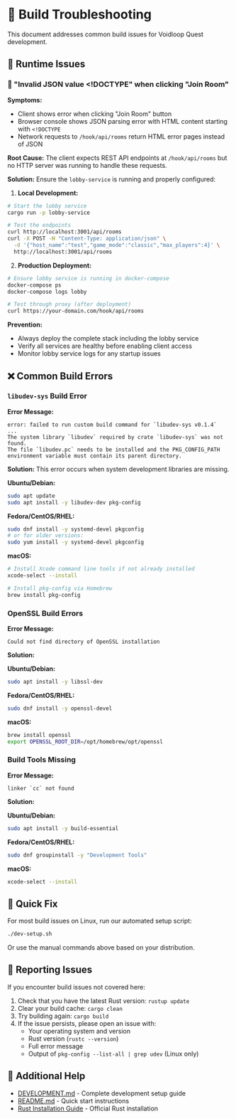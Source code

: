# 🔧 Build Troubleshooting

This document addresses common build issues for Voidloop Quest development.

## 🚨 Runtime Issues

### 🔴 "Invalid JSON value <!DOCTYPE" when clicking "Join Room"

**Symptoms:**
- Client shows error when clicking "Join Room" button
- Browser console shows JSON parsing error with HTML content starting with `<!DOCTYPE`
- Network requests to `/hook/api/rooms` return HTML error pages instead of JSON

**Root Cause:**
The client expects REST API endpoints at `/hook/api/rooms` but no HTTP server was running to handle these requests.

**Solution:**
Ensure the `lobby-service` is running and properly configured:

1. **Local Development:**
```bash
# Start the lobby service
cargo run -p lobby-service

# Test the endpoints
curl http://localhost:3001/api/rooms
curl -X POST -H "Content-Type: application/json" \
  -d '{"host_name":"test","game_mode":"classic","max_players":4}' \
  http://localhost:3001/api/rooms
```

2. **Production Deployment:**
```bash
# Ensure lobby service is running in docker-compose
docker-compose ps
docker-compose logs lobby

# Test through proxy (after deployment)
curl https://your-domain.com/hook/api/rooms
```

**Prevention:**
- Always deploy the complete stack including the lobby service
- Verify all services are healthy before enabling client access
- Monitor lobby service logs for any startup issues

## ❌ Common Build Errors

### `libudev-sys` Build Error

**Error Message:**
```
error: failed to run custom build command for `libudev-sys v0.1.4`
...
The system library `libudev` required by crate `libudev-sys` was not found.
The file `libudev.pc` needs to be installed and the PKG_CONFIG_PATH environment variable must contain its parent directory.
```

**Solution:**
This error occurs when system development libraries are missing.

**Ubuntu/Debian:**
```bash
sudo apt update
sudo apt install -y libudev-dev pkg-config
```

**Fedora/CentOS/RHEL:**
```bash
sudo dnf install -y systemd-devel pkgconfig
# or for older versions:
sudo yum install -y systemd-devel pkgconfig
```

**macOS:**
```bash
# Install Xcode command line tools if not already installed
xcode-select --install

# Install pkg-config via Homebrew
brew install pkg-config
```

### OpenSSL Build Errors

**Error Message:**
```
Could not find directory of OpenSSL installation
```

**Solution:**

**Ubuntu/Debian:**
```bash
sudo apt install -y libssl-dev
```

**Fedora/CentOS/RHEL:**
```bash
sudo dnf install -y openssl-devel
```

**macOS:**
```bash
brew install openssl
export OPENSSL_ROOT_DIR=/opt/homebrew/opt/openssl
```

### Build Tools Missing

**Error Message:**
```
linker `cc` not found
```

**Solution:**

**Ubuntu/Debian:**
```bash
sudo apt install -y build-essential
```

**Fedora/CentOS/RHEL:**
```bash
sudo dnf groupinstall -y "Development Tools"
```

**macOS:**
```bash
xcode-select --install
```

## 🚀 Quick Fix

For most build issues on Linux, run our automated setup script:

```bash
./dev-setup.sh
```

Or use the manual commands above based on your distribution.

## 📝 Reporting Issues

If you encounter build issues not covered here:

1. Check that you have the latest Rust version: `rustup update`
2. Clear your build cache: `cargo clean`
3. Try building again: `cargo build`
4. If the issue persists, please open an issue with:
   - Your operating system and version
   - Rust version (`rustc --version`)
   - Full error message
   - Output of `pkg-config --list-all | grep udev` (Linux only)

## 📖 Additional Help

- [DEVELOPMENT.md](DEVELOPMENT.md) - Complete development setup guide
- [README.md](README.md) - Quick start instructions
- [Rust Installation Guide](https://rustup.rs/) - Official Rust installation